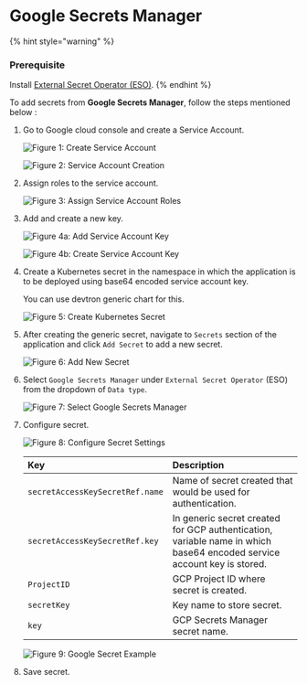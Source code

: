 # Google Secrets Manager

{% hint style="warning" %}
### Prerequisite 
Install [External Secret Operator (ESO)](install-eso.md).
{% endhint %}

To add secrets from **Google Secrets Manager**, follow the steps mentioned below :

1. Go to Google cloud console and create a Service Account.

    ![Figure 1: Create Service Account](https://devtron-public-asset.s3.us-east-2.amazonaws.com/images/creating-application/secrets/google-sa.jpg)


    ![Figure 2: Service Account Creation](https://devtron-public-asset.s3.us-east-2.amazonaws.com/images/creating-application/secrets/google-sa-create.jpg)

2. Assign roles to the service account.

    ![Figure 3: Assign Service Account Roles](https://devtron-public-asset.s3.us-east-2.amazonaws.com/images/creating-application/secrets/google-sa-roles.jpg)

3.  Add and create a new key.
        
    ![Figure 4a: Add Service Account Key](https://devtron-public-asset.s3.us-east-2.amazonaws.com/images/creating-application/secrets/google-key.jpg)

    ![Figure 4b: Create Service Account Key](https://devtron-public-asset.s3.us-east-2.amazonaws.com/images/creating-application/secrets/google-key-create.jpg)


4. Create a Kubernetes secret in the namespace in which the application is to be deployed using base64 encoded service account key.

    You can use devtron generic chart for this. 

    ![Figure 5: Create Kubernetes Secret](https://devtron-public-asset.s3.us-east-2.amazonaws.com/images/creating-application/secrets/gcp-auth-generic.jpg)

5. After creating the generic secret, navigate to `Secrets` section of the application and click `Add Secret` to add a new secret.

    ![Figure 6: Add New Secret](https://devtron-public-asset.s3.us-east-2.amazonaws.com/images/creating-application/secrets/add-secrets.jpg)

6. Select `Google Secrets Manager` under `External Secret Operator` (ESO) from the dropdown of `Data type`.

    ![Figure 7: Select Google Secrets Manager](https://devtron-public-asset.s3.us-east-2.amazonaws.com/images/creating-application/secrets/gcp-secret-manager-dropdown.jpg)

7. Configure secret.

    ![Figure 8: Configure Secret Settings](https://devtron-public-asset.s3.us-east-2.amazonaws.com/images/creating-application/secrets/gcp-es-configure.jpg)

    | Key | Description |
    | :--- | :--- |
    | `secretAccessKeySecretRef.name` | Name of secret created that would be used for authentication.|
    | `secretAccessKeySecretRef.key` | In generic secret created for GCP authentication, variable name in which base64 encoded service account key is stored.|
    | `ProjectID` | GCP Project ID where secret is created. |
    | `secretKey` | Key name to store secret. |
    | `key` | GCP Secrets Manager secret name. |


    ![Figure 9: Google Secret Example](https://devtron-public-asset.s3.us-east-2.amazonaws.com/images/creating-application/secrets/gcp-secret.jpg)

8. Save secret.
